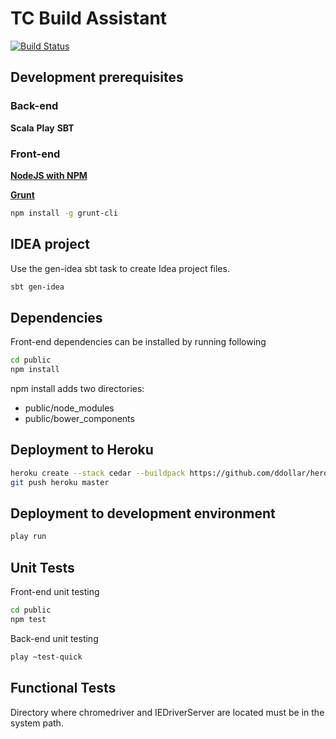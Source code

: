 TC Build Assistant
=====================================

[![Build Status](https://travis-ci.org/TechnologyConversations/TechnologyConversationsBdd.png?branch=master)](https://travis-ci.org/TechnologyConversations/TechnologyConversationsBdd)


Development prerequisites
-------------------------

### Back-end

**Scala**
**Play**
**SBT**

### Front-end

**[NodeJS with NPM](http://nodejs.org/)**

**[Grunt](http://gruntjs.com/)**

```bash
npm install -g grunt-cli
```


IDEA project
----------------------------

Use the gen-idea sbt task to create Idea project files.

```bash
sbt gen-idea
```

Dependencies
------------

Front-end dependencies can be installed by running following

```bash
cd public
npm install
```

npm install adds two directories:

* public/node_modules
* public/bower_components


Deployment to Heroku
--------------------

```bash
heroku create --stack cedar --buildpack https://github.com/ddollar/heroku-buildpack-multi.git
git push heroku master
```


Deployment to development environment
-------------------------------------

```bash
play run
```


Unit Tests
----------

Front-end unit  testing

```bash
cd public
npm test
```

Back-end unit testing

```bash
play ~test-quick
```


Functional Tests
----------------

Directory where chromedriver and IEDriverServer are located must be in the system path.
